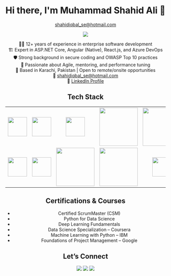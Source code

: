 <body>
  <div align="center">
    <h1>Hi there, I'm Muhammad Shahid Ali 👋</h1>
    <p><a href="mailto:shahidiqbal_se@hotmail.com">shahidiqbal_se@hotmail.com</a></p>
  </div>

  <p align="center">
    <a href="https://github.com/"><img src="https://readme-typing-svg.herokuapp.com/?lines=Senior+Software+Engineer;Full-Stack+.NET+Developer;Angular+Native+Expert;Azure+DevOps+Champion;Mentor+%7C+Scrum+Practitioner&font=Roboto&size=24&duration=4000&pause=500&center=true&width=700&height=50&color=00CED1"></a>
  </p>

  <p align="center">
    👨‍💻 12+ years of experience in enterprise software development<br>
    🏗️ Expert in ASP.NET Core, Angular (Native), React.js, and Azure DevOps<br>
    🛡️ Strong background in secure coding and OWASP Top 10 practices<br>
    🔁 Passionate about Agile, mentoring, and performance tuning<br>
    📍 Based in Karachi, Pakistan | Open to remote/onsite opportunities<br>
    📧 <a href="mailto:shahidiqbal_se@hotmail.com">shahidiqbal_se@hotmail.com</a><br>
    🔗 <a href="https://linkedin.com/in/shahidiqbalse">LinkedIn Profile</a>
  </p>

  <h2 align="center">Tech Stack</h2>
  <table width="100%" align="center">
    <tr>
      <td align="center" width="200"><img src="https://upload.wikimedia.org/wikipedia/commons/e/ee/.NET_Core_Logo.svg" width="60"></td>
      <td align="center" width="200"><img src="https://angular.io/assets/images/logos/angular/angular.svg" width="60"></td>
      <td align="center" width="200"><img src="https://www.vectorlogo.zone/logos/reactjs/reactjs-icon.svg" width="60"></td>
      <td align="center" width="200"><img src="https://www.vectorlogo.zone/logos/microsoft_azure/microsoft_azure-ar21~bgwhite.svg" width="120"></td>
      <td align="center" width="200"><img src="https://www.vectorlogo.zone/logos/javascript/javascript-horizontal.svg" width="120"></td>
    </tr>
    <tr>
      <td align="center"><img src="https://cdn.worldvectorlogo.com/logos/typescript.svg" width="60"></td>
      <td align="center"><img src="https://cdn.worldvectorlogo.com/logos/python-5.svg" width="60"></td>
      <td align="center"><img src="https://www.vectorlogo.zone/logos/sqlite/sqlite-ar21~bgwhite.svg" width="120"></td>
      <td align="center"><img src="https://www.vectorlogo.zone/logos/jquery/jquery-official.svg" width="120"></td>
      <td align="center"><img src="https://www.vectorlogo.zone/logos/github/github-icon.svg" width="60"></td>
    </tr>
  </table>

  <h2 align="center">Certifications & Courses</h2>
  <ul align="center">
    <li>Certified ScrumMaster (CSM)</li>
    <li>Python for Data Science</li>
    <li>Deep Learning Fundamentals</li>
    <li>Data Science Specialization – Coursera</li>
    <li>Machine Learning with Python – IBM</li>
    <li>Foundations of Project Management – Google</li>
  </ul>

  <h2 align="center">Let’s Connect</h2>
  <p align="center">
    <a href="https://linkedin.com/in/shahidiqbalse"><img src="https://img.shields.io/badge/-LinkedIn-0077B5?style=flat&logo=Linkedin&logoColor=white"/></a>
    <a href="mailto:shahidiqbal_se@hotmail.com"><img src="https://img.shields.io/badge/-Email-D14836?style=flat&logo=Gmail&logoColor=white"/></a>
    <a href="https://github.com/whatsappchattest1/"><img src="https://img.shields.io/badge/-GitHub-181717?style=flat&logo=github&logoColor=white"/></a>
  </p>
</body>

